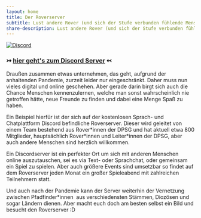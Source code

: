 ```yaml
---
layout: home
title: Der Roverserver
subtitle: Lust andere Rover (und sich der Stufe verbunden fühlende Menschen) kennenzulernen?
share-description: Lust andere Rover (und sich der Stufe verbunden fühlende Menschen) kennenzulernen? ↣ [rover.de/discord](https://rover.de/discord)
---
```

[![Discord](https://img.shields.io/discord/712004108344885341?color=cc1f2f&label=Discord&logo=Discord&logoColor=cc1f2f&style=for-the-badge)](invite/) 


### ↣ **[hier geht's zum Discord Server](invite/)** ↢

Draußen zusammen etwas unternehmen, das geht, aufgrund der anhaltenden Pandemie, zurzeit leider nur eingeschränkt. Daher muss nun vieles digital und online geschehen. Aber gerade darin birgt sich auch die Chance Menschen kennenzulernen, welche man sonst wahrscheinlich nie getroffen hätte, neue Freunde zu finden und dabei eine Menge Spaß zu haben. 

Ein Beispiel hierfür ist der sich auf der kostenlosen Sprach- und Chatplattform Discord befindliche Roverserver. Dieser wird geleitet von einem Team bestehend aus Rover\*innen der DPSG und hat aktuell etwa 800 Mitglieder, hauptsächlich Rover\*innen und Leiter\*innen der DPSG, aber auch andere Menschen sind herzlich willkommen. 

Ein Discordserver ist ein perfekter Ort um sich mit anderen Menschen online auszutauschen, sei es via Text- oder Sprachchat, oder gemeinsam ein Spiel zu spielen. Aber auch größere Events sind umsetzbar so findet auf dem Roverserver jeden Monat ein großer Spieleabend mit zahlreichen Teilnehmern statt. 

Und auch nach der Pandemie kann der Server weiterhin der Vernetzung zwischen Pfadfinder\*innen  aus verschiedensten Stämmen, Diozösen und sogar Ländern dienen. 
Aber macht euch doch am besten selbst ein Bild und besucht den Roverserver :D
